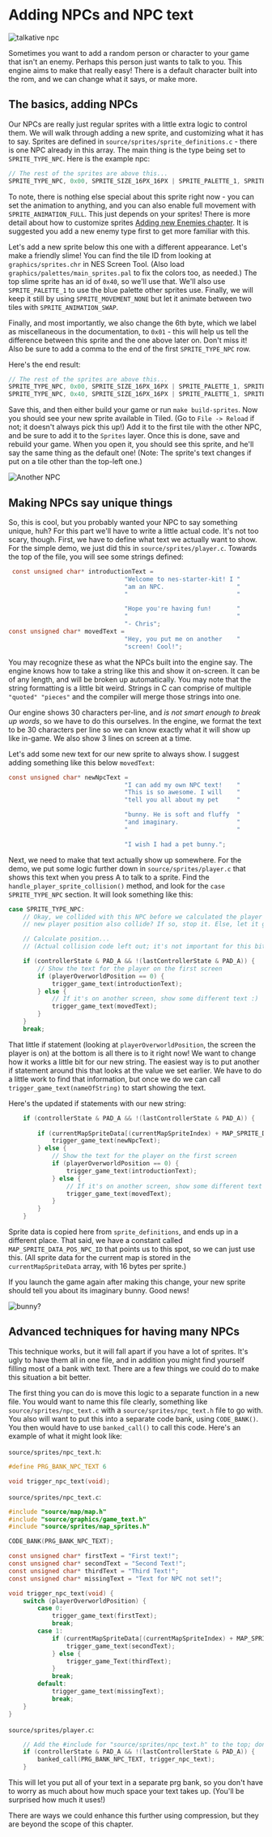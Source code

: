 # Adding NPCs and NPC text

![talkative npc](../images/npc_text.png)

Sometimes you want to add a random person or character to your game that isn't an enemy. Perhaps this person just
wants to talk to you. This engine aims to make that really easy! There is a default character built into the
rom, and we can change what it says, or make more. 

## The basics, adding NPCs 

Our NPCs are really just regular sprites with a little extra logic to control them. We will walk through adding a new
sprite, and customizing what it has to say. Sprites are defined in `source/sprites/sprite_definitions.c` - there is 
one NPC already in this array. The main thing is the type being set to `SPRITE_TYPE_NPC`. Here is the example npc:

```c
// The rest of the sprites are above this...
SPRITE_TYPE_NPC, 0x00, SPRITE_SIZE_16PX_16PX | SPRITE_PALETTE_1, SPRITE_ANIMATION_NONE, SPRITE_MOVEMENT_NONE, 0x00, 14, 0x00
```

To note, there is nothing else special about this sprite right now - you can set the animation to anything, and you
can also enable full movement with `SPRITE_ANIMATION_FULL`. This just depends on your sprites! There is more detail
about how to customize sprites [Adding new Enemies chapter](./adding_enemies.md). It is suggested you add a new 
enemy type first to get more familiar with this.

Let's add a new sprite below this one with a different appearance. Let's make a friendly slime! You can find the tile
ID from looking at `graphics/sprites.chr` in NES Screen Tool. (Also load `graphics/palettes/main_sprites.pal` to fix
the colors too, as needed.) The top slime sprite has an id of `0x40`, so we'll use
that. We'll also use `SPRITE_PALETTE_1` to use the blue palette other sprites use. Finally, we will keep it still by
using `SPRITE_MOVEMENT_NONE` but let it animate between two tiles with `SPRITE_ANIMATION_SWAP`. 

Finally, and most importantly, we also change the 6th byte, which we label as miscellaneous in the documentation, to
`0x01` - this will help us tell the difference between this sprite and the one above later on. Don't miss it! Also be
sure to add a comma to the end of the first `SPRITE_TYPE_NPC` row.

Here's the end result: 

```c
// The rest of the sprites are above this...
SPRITE_TYPE_NPC, 0x00, SPRITE_SIZE_16PX_16PX | SPRITE_PALETTE_1, SPRITE_ANIMATION_NONE, SPRITE_MOVEMENT_NONE, 0x00, 14, 0x00,
SPRITE_TYPE_NPC, 0x40, SPRITE_SIZE_16PX_16PX | SPRITE_PALETTE_1, SPRITE_ANIMATION_SWAP, SPRITE_MOVEMENT_NONE, 0x01, 14, 0x00
```

Save this, and then either build your game or run `make build-sprites`. Now you should see your new sprite available in
Tiled. (Go to `File -> Reload` if not; it doesn't always pick this up!) Add it to the first tile with the other NPC,
and be sure to add it to the `Sprites` layer. Once this is done, save and rebuild your game. When you open it, you
should see this sprite, and he'll say the same thing as the default one! (Note: The sprite's text changes if put on 
a tile other than the top-left one.)

![Another NPC](../images/2nd_npc_text.png)

## Making NPCs say unique things

So, this is cool, but you probably wanted your NPC to say something unique, huh? For this part we'll have to write
a little actual code. It's not too scary, though. First, we have to define what text we actually want to show. For
the simple demo, we just did this in `source/sprites/player.c`. Towards the top of the file, you will see some strings
defined: 

```c
 const unsigned char* introductionText = 
                                "Welcome to nes-starter-kit! I " 
                                "am an NPC.                    "
                                "                              "

                                "Hope you're having fun!       "
                                "                              "
                                "- Chris";
const unsigned char* movedText = 
                                "Hey, you put me on another    "
                                "screen! Cool!";
```
You may recognize these as what the NPCs built into the engine say. The engine knows how to take a string like this and
show it on-screen. It can be of any length, and will be broken up automatically. You may note that the string
formatting is a little bit weird. Strings in C can comprise of multiple `"quoted" "pieces"` and the compiler will
merge those strings into one. 

Our engine shows 30 characters per-line, and _is not smart enough to break up words_, so we have to do this ourselves.
In the engine, we format the text to be 30 characters per line so we can know exactly what it will show up like in-game.
We also show 3 lines on screen at a time.

Let's add some new text for our new sprite to always show. I suggest adding something like this below `movedText`:

```c
const unsigned char* newNpcText =
                                "I can add my own NPC text!    "
                                "This is so awesome. I will    "
                                "tell you all about my pet     "

                                "bunny. He is soft and fluffy  "
                                "and imaginary.                "
                                "                              "

                                "I wish I had a pet bunny.";
```

Next, we need to make that text actually show up somewhere. For the demo, we put some logic further down in 
`source/sprites/player.c` that shows this text when you press A to talk to a sprite. Find the 
`handle_player_sprite_collision()` method, and look for the `case SPRITE_TYPE_NPC` section. It will look something
like this: 

```c
case SPRITE_TYPE_NPC:
    // Okay, we collided with this NPC before we calculated the player's movement. After being moved, does the 
    // new player position also collide? If so, stop it. Else, let it go.

    // Calculate position...
    // (Actual collision code left out; it's not important for this bit)

    if (controllerState & PAD_A && !(lastControllerState & PAD_A)) {
        // Show the text for the player on the first screen
        if (playerOverworldPosition == 0) {
            trigger_game_text(introductionText);
        } else {
            // If it's on another screen, show some different text :)
            trigger_game_text(movedText);
        }
    }
    break;
```

That little if statement (looking at `playerOverworldPosition`, the screen the player is on) at the bottom is all 
there is to it right now! We want to change how it works a little bit for our new string. The easiest way is to
put another if statement around this that looks at the value we set earlier. We have to do a little work to find
that information, but once we do we can call `trigger_game_text(nameOfString)` to start showing the text.

Here's the updated if statements with our new string: 

```c
    if (controllerState & PAD_A && !(lastControllerState & PAD_A)) {
        
        if (currentMapSpriteData[(currentMapSpriteIndex) + MAP_SPRITE_DATA_POS_NPC_ID] == 1) {
            trigger_game_text(newNpcText);
        } else {
            // Show the text for the player on the first screen
            if (playerOverworldPosition == 0) {
                trigger_game_text(introductionText);
            } else {
                // If it's on another screen, show some different text :)
                trigger_game_text(movedText);
            }
        }
    }
```
Sprite data is copied here from `sprite_definitions`, and ends up in a different place. That said, we have a constant
called `MAP_SPRITE_DATA_POS_NPC_ID` that points us to this spot, so we can just use this. (All sprite data for the
current map is stored in the `currentMapSpriteData` array, with 16 bytes per sprite.) 

If you launch the game again after making this change, your new sprite should tell you about its imaginary bunny. Good
news!

![bunny?](../images/npc_bunny_text.png)

## Advanced techniques for having many NPCs

This technique works, but it will fall apart if you have a lot of sprites. It's ugly to have them all in one file, and
in addition you might find yourself filling most of a bank with text. There are a few things we could do to make this
situation a bit better.

The first thing you can do is move this logic to a separate function in a new file. You would want to name this file
clearly, something like `source/sprites/npc_text.c` with a `source/sprites/npc_text.h` file to go  with. You also will
want to put this into a separate code bank, using `CODE_BANK()`. You then would have to use `banked_call()` to call
this code. Here's an example of what it might look like: 

`source/sprites/npc_text.h`:
```c
#define PRG_BANK_NPC_TEXT 6

void trigger_npc_text(void);
```

`source/sprites/npc_text.c`: 
```c
#include "source/map/map.h"
#include "source/graphics/game_text.h"
#include "source/sprites/map_sprites.h"

CODE_BANK(PRG_BANK_NPC_TEXT);

const unsigned char* firstText = "First text!";
const unsigned char* secondText = "Second Text!";
const unsigned char* thirdText = "Third Text!";
const unsigned char* missingText = "Text for NPC not set!";

void trigger_npc_text(void) {
    switch (playerOverworldPosition) {
        case 0: 
            trigger_game_text(firstText);
            break;
        case 1:
            if (currentMapSpriteData[(currentMapSpriteIndex) + MAP_SPRITE_DATA_POS_NPC_ID] == 0) {
                trigger_game_text(secondText);
            } else {
                trigger_game_Text(thirdText);
            }
            break;
        default: 
            trigger_game_text(missingText);
            break;
    }
}
```

`source/sprites/player.c`:
```c
    // Add the #include for "source/sprites/npc_text.h" to the top; don't forget!
    if (controllerState & PAD_A && !(lastControllerState & PAD_A)) {
        banked_call(PRG_BANK_NPC_TEXT, trigger_npc_text);
    }
```
This will let you put all of your text in a separate prg bank, so you don't have to worry as much about how much
space your text takes up. (You'll be surprised how much it uses!)

There are ways we could enhance this further using compression, but they are beyond the scope of this chapter.